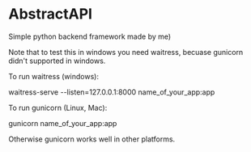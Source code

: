 # AbstractAPI
<p>Simple python backend framework made by me)<p>
<p>Note that to test this in windows you need waitress, becuase gunicorn didn't supported in windows.<p>
<p>To run waitress (windows):<p>
<bold>waitress-serve --listen=127.0.0.1:8000 name_of_your_app:app</bold>
<p>To run gunicorn (Linux, Mac):<p>
<bold>gunicorn name_of_your_app:app</bold>
<p>Otherwise gunicorn works well in other platforms.<p>
